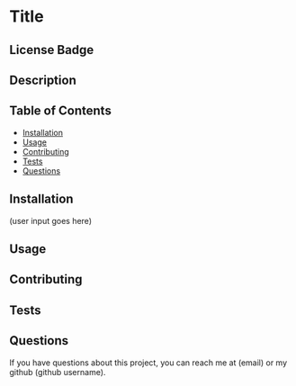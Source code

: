 <!-- inquirer -->

<!-- README -->

<!-- Get intallation instructions -->

<!-- Get documentation -->

<!-- Add to text -->

<!-- Save to file (README.md) -->

# Title

## License Badge

## Description

## Table of Contents

- [Installation](#installation)
- [Usage](#usage)
- [Contributing](#contributing)
- [Tests](#tests)
- [Questions](#questions)

## Installation

(user input goes here)

## Usage

## Contributing

## Tests

## Questions

If you have questions about this project, you can reach me at (email) or my github (github username).
